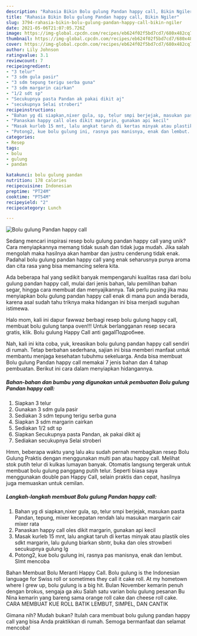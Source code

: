 ```yaml
---
description: "Rahasia Bikin Bolu gulung Pandan happy call, Bikin Ngiler"
title: "Rahasia Bikin Bolu gulung Pandan happy call, Bikin Ngiler"
slug: 3794-rahasia-bikin-bolu-gulung-pandan-happy-call-bikin-ngiler
date: 2021-05-06T21:07:05.726Z
image: https://img-global.cpcdn.com/recipes/eb624f02f5bd7cd7/680x482cq70/bolu-gulung-pandan-happy-call-foto-resep-utama.jpg
thumbnail: https://img-global.cpcdn.com/recipes/eb624f02f5bd7cd7/680x482cq70/bolu-gulung-pandan-happy-call-foto-resep-utama.jpg
cover: https://img-global.cpcdn.com/recipes/eb624f02f5bd7cd7/680x482cq70/bolu-gulung-pandan-happy-call-foto-resep-utama.jpg
author: Lily Johnson
ratingvalue: 3.1
reviewcount: 7
recipeingredient:
- "3 telur"
- "3 sdm gula pasir"
- "3 sdm tepung terigu serba guna"
- "3 sdm margarin cairkan"
- "1/2 sdt sp"
- "Secukupnya pasta Pandan ak pakai dikit aj"
- "secukupnya Selai stroberi"
recipeinstructions:
- "Bahan yg di siapkan,nixer gula, sp, telur smpi berjejak, masukan pasta Pandan, tepung, mixer kecepatan rendah lalu masukan margarin cair mixer rata"
- "Panaskan happy call oles dikit margarin, gunakan api kecil"
- "Masak kurleb 15 mnt, lalu angkat taruh di kertas minyak atau plastik oles sdkt margarin, lalu gulung biarkan sbntr, buka dan oles strowberi secukupnya gulung lg"
- "Potong2, kue bolu gulung ini, rasnya pas manisnya, enak dan lembut. Slmt mencoba"
categories:
- Resep
tags:
- bolu
- gulung
- pandan

katakunci: bolu gulung pandan 
nutrition: 178 calories
recipecuisine: Indonesian
preptime: "PT24M"
cooktime: "PT54M"
recipeyield: "2"
recipecategory: Lunch

---
```



![Bolu gulung Pandan happy call](https://img-global.cpcdn.com/recipes/eb624f02f5bd7cd7/680x482cq70/bolu-gulung-pandan-happy-call-foto-resep-utama.jpg)

Sedang mencari inspirasi resep bolu gulung pandan happy call yang unik? Cara menyiapkannya memang tidak susah dan tidak juga mudah. Jika salah mengolah maka hasilnya akan hambar dan justru cenderung tidak enak. Padahal bolu gulung pandan happy call yang enak seharusnya punya aroma dan cita rasa yang bisa memancing selera kita.

Ada beberapa hal yang sedikit banyak mempengaruhi kualitas rasa dari bolu gulung pandan happy call, mulai dari jenis bahan, lalu pemilihan bahan segar, hingga cara membuat dan menyajikannya. Tak perlu pusing jika mau menyiapkan bolu gulung pandan happy call enak di mana pun anda berada, karena asal sudah tahu triknya maka hidangan ini bisa menjadi suguhan istimewa.

Halo mom, kali ini dapur fawwaz berbagi resep bolu gulung happy call, membuat bolu gulung tanpa oven!!! Untuk berlangganan resep secara gratis, klik. Bolu gulung Happy Call anti gagalПодробнее.


Nah, kali ini kita coba, yuk, kreasikan bolu gulung pandan happy call sendiri di rumah. Tetap berbahan sederhana, sajian ini bisa memberi manfaat untuk membantu menjaga kesehatan tubuhmu sekeluarga. Anda bisa membuat Bolu gulung Pandan happy call memakai 7 jenis bahan dan 4 tahap pembuatan. Berikut ini cara dalam menyiapkan hidangannya.

<!--inarticleads1-->

##### Bahan-bahan dan bumbu yang digunakan untuk pembuatan Bolu gulung Pandan happy call:

1. Siapkan 3 telur
1. Gunakan 3 sdm gula pasir
1. Sediakan 3 sdm tepung terigu serba guna
1. Siapkan 3 sdm margarin cairkan
1. Sediakan 1/2 sdt sp
1. Siapkan Secukupnya pasta Pandan, ak pakai dikit aj
1. Sediakan secukupnya Selai stroberi


Hmm, beberapa waktu yang lalu aku sudah pernah membagikan resep Bolu Gulung Praktis dengan menggunakan multi pan atau happy call. Melihat stok putih telur di kulkas lumayan banyak. Otomatis langsung tergerak untuk membuat bolu gulung panggang putih telur. Seperti biasa saya menggunakan double pan Happy Call, selain praktis dan cepat, hasilnya juga memuaskan untuk cemilan. 

<!--inarticleads2-->

##### Langkah-langkah membuat Bolu gulung Pandan happy call:

1. Bahan yg di siapkan,nixer gula, sp, telur smpi berjejak, masukan pasta Pandan, tepung, mixer kecepatan rendah lalu masukan margarin cair mixer rata
1. Panaskan happy call oles dikit margarin, gunakan api kecil
1. Masak kurleb 15 mnt, lalu angkat taruh di kertas minyak atau plastik oles sdkt margarin, lalu gulung biarkan sbntr, buka dan oles strowberi secukupnya gulung lg
1. Potong2, kue bolu gulung ini, rasnya pas manisnya, enak dan lembut. Slmt mencoba


Bahan Membuat Bolu Meranti Happy Call. Bolu gulung is the Indonesian language for Swiss roll or sometimes they call it cake roll. At my hometown where I grew up, bolu gulung is a big hit. Bulan November kemarin penuh dengan brokus, sengaja ga aku Salah satu varian bolu gulung pesanan Bu Nina kemarin yang bareng sama orange roll cake dan cheese roll cake. CARA MEMBUAT KUE ROLL BATIK LEMBUT, SIMPEL, DAN CANTIK 

Gimana nih? Mudah bukan? Itulah cara membuat bolu gulung pandan happy call yang bisa Anda praktikkan di rumah. Semoga bermanfaat dan selamat mencoba!
